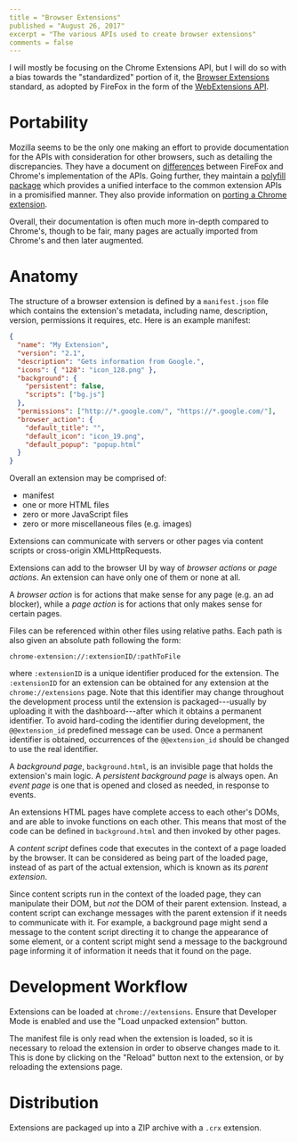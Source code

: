 ```yaml
---
title = "Browser Extensions"
published = "August 26, 2017"
excerpt = "The various APIs used to create browser extensions"
comments = false
---
```


I will mostly be focusing on the Chrome Extensions API, but I will do so with a bias towards the "standardized" portion of it, the [Browser Extensions] standard, as adopted by FireFox in the form of the [WebExtensions API].

[Browser Extensions]: https://browserext.github.io/browserext/
[WebExtensions API]: https://developer.mozilla.org/en-US/Add-ons/WebExtensions

# Portability

Mozilla seems to be the only one making an effort to provide documentation for the APIs with consideration for other browsers, such as detailing the discrepancies. They have a document on [differences][webextension-differences] between FireFox and Chrome's implementation of the APIs. Going further, they maintain a [polyfill package] which provides a unified interface to the common extension APIs in a promisified manner. They also provide information on [porting a Chrome extension].

[webextension-differences]: https://developer.mozilla.org/en-US/Add-ons/WebExtensions/Chrome_incompatibilities
[polyfill package]: https://github.com/mozilla/webextension-polyfill
[porting a Chrome extension]: https://developer.mozilla.org/en-US/Add-ons/WebExtensions/Porting_a_Google_Chrome_extension

Overall, their documentation is often much more in-depth compared to Chrome's, though to be fair, many pages are actually imported from Chrome's and then later augmented.

# Anatomy

The structure of a browser extension is defined by a `manifest.json` file which contains the extension's metadata, including name, description, version, permissions it requires, etc. Here is an example manifest:

``` json
{
  "name": "My Extension",
  "version": "2.1",
  "description": "Gets information from Google.",
  "icons": { "128": "icon_128.png" },
  "background": {
    "persistent": false,
    "scripts": ["bg.js"]
  },
  "permissions": ["http://*.google.com/", "https://*.google.com/"],
  "browser_action": {
    "default_title": "",
    "default_icon": "icon_19.png",
    "default_popup": "popup.html"
  }
}
```

Overall an extension may be comprised of:

* manifest
* one or more HTML files
* zero or more JavaScript files
* zero or more miscellaneous files (e.g. images)

Extensions can communicate with servers or other pages via content scripts or cross-origin XMLHttpRequests.

Extensions can add to the browser UI by way of _browser actions_ or _page actions_. An extension can have only one of them or none at all.

A _browser action_ is for actions that make sense for any page (e.g. an ad blocker), while a _page action_ is for actions that only makes sense for certain pages.

Files can be referenced within other files using relative paths. Each path is also given an absolute path following the form:

```
chrome-extension://:extensionID/:pathToFile
```

where `:extensionID` is a unique identifier produced for the extension. The `:extensionID` for an extension can be obtained for any extension at the `chrome://extensions` page. Note that this identifier may change throughout the development process until the extension is packaged---usually by uploading it with the dashboard---after which it obtains a permanent identifier. To avoid hard-coding the identifier during development, the `@@extension_id` predefined message can be used. Once a permanent identifier is obtained, occurrences of the `@@extension_id` should be changed to use the real identifier.

A _background page_, `background.html`, is an invisible page that holds the extension's main logic. A _persistent background page_ is always open. An _event page_ is one that is opened and closed as needed, in response to events.

An extensions HTML pages have complete access to each other's DOMs, and are able to invoke functions on each other. This means that most of the code can be defined in `background.html` and then invoked by other pages.

A _content script_ defines code that executes in the context of a page loaded by the browser. It can be considered as being part of the loaded page, instead of as part of the actual extension, which is known as its _parent extension_.

Since content scripts run in the context of the loaded page, they can manipulate their DOM, but _not_ the DOM of their parent extension. Instead, a content script can exchange messages with the parent extension if it needs to communicate with it. For example, a background page might send a message to the content script directing it to change the appearance of some element, or a content script might send a message to the background page informing it of information it needs that it found on the page.

# Development Workflow

Extensions can be loaded at `chrome://extensions`. Ensure that Developer Mode is enabled and use the "Load unpacked extension" button.

The manifest file is only read when the extension is loaded, so it is necessary to reload the extension in order to observe changes made to it. This is done by clicking on the "Reload" button next to the extension, or by reloading the extensions page.

# Distribution

Extensions are packaged up into a ZIP archive with a `.crx` extension.
